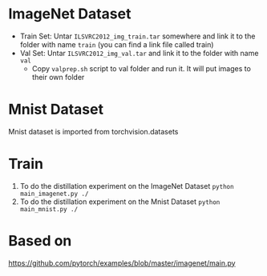 # ImageNet Dataset

* Train Set: Untar `ILSVRC2012_img_train.tar` somewhere and link it to the folder with name `train` (you can find a link file called train)
* Val Set: Untar `ILSVRC2012_img_val.tar` and link it to the folder with name `val`
  * Copy `valprep.sh` script to val folder and run it. It will put images to their own folder

# Mnist Dataset
Mnist dataset is imported from torchvision.datasets

# Train
1. To do the distillation experiment on the ImageNet Dataset
    `python main_imagenet.py ./`
2. To do the distillation experiment on the Mnist Dataset
    `python main_mnist.py ./`

# Based on

https://github.com/pytorch/examples/blob/master/imagenet/main.py
